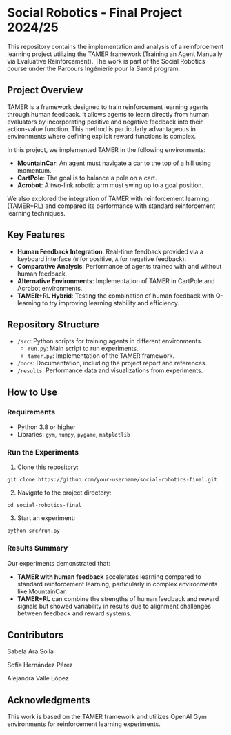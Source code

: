 # Social Robotics - Final Project 2024/25
This repository contains the implementation and analysis of a reinforcement learning project utilizing the TAMER framework (Training an Agent Manually via Evaluative Reinforcement). The work is part of the Social Robotics course under the Parcours Ingénierie pour la Santé program.

## Project Overview
TAMER is a framework designed to train reinforcement learning agents through human feedback. It allows agents to learn directly from human evaluators by incorporating positive and negative feedback into their action-value function. This method is particularly advantageous in environments where defining explicit reward functions is complex.

In this project, we implemented TAMER in the following environments:

*  **MountainCar**: An agent must navigate a car to the top of a hill using momentum.
*  **CartPole**: The goal is to balance a pole on a cart.
*  **Acrobot**: A two-link robotic arm must swing up to a goal position.
  
We also explored the integration of TAMER with reinforcement learning (TAMER+RL) and compared its performance with standard reinforcement learning techniques.

## Key Features
*  **Human Feedback Integration**: Real-time feedback provided via a keyboard interface (`W` for positive, `A` for negative feedback).
*  **Comparative Analysis**: Performance of agents trained with and without human feedback.
*  **Alternative Environments**: Implementation of TAMER in CartPole and Acrobot environments.
*  **TAMER+RL Hybrid**: Testing the combination of human feedback with Q-learning to try improving learning stability and efficiency.

## Repository Structure
* `/src`: Python scripts for training agents in different environments.
  *  `run.py`: Main script to run experiments.
  *  `tamer.py`: Implementation of the TAMER framework.
* `/docs`: Documentation, including the project report and references.
* `/results`: Performance data and visualizations from experiments.

## How to Use
### Requirements
*  Python 3.8 or higher
*  Libraries: `gym`, `numpy`, `pygame`, `matplotlib`

### Run the Experiments
1. Clone this repository:

```git clone https://github.com/your-username/social-robotics-final.git```

2. Navigate to the project directory:

```cd social-robotics-final```

3. Start an experiment:

```python src/run.py```

### Results Summary
Our experiments demonstrated that:

*  **TAMER with human feedback** accelerates learning compared to standard reinforcement learning, particularly in complex environments like MountainCar.
*  **TAMER+RL** can combine the strengths of human feedback and reward signals but showed variability in results due to alignment challenges between feedback and reward systems.
  
## Contributors
Sabela Ara Solla

Sofía Hernández Pérez

Alejandra Valle López

## Acknowledgments
This work is based on the TAMER framework and utilizes OpenAI Gym environments for reinforcement learning experiments.


